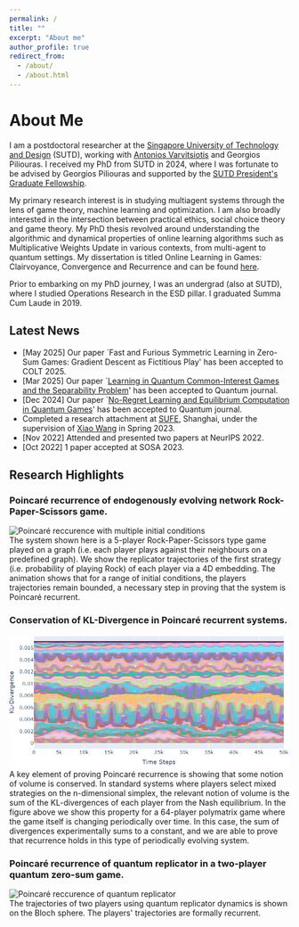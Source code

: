 ```yaml
---
permalink: /
title: ""
excerpt: "About me"
author_profile: true
redirect_from: 
  - /about/
  - /about.html
---
```


# About Me

I am a postdoctoral researcher at the [Singapore University of Technology and Design](https://sutd.edu.sg) (SUTD), working with [Antonios Varvitsiotis](https://sites.google.com/site/antoniosvarvitsiotis/) and Georgios Piliouras. 
I received my PhD from SUTD in 2024, where I was fortunate to be advised by Georgios Piliouras and supported by the [SUTD President's Graduate Fellowship](https://sutd.edu.sg/Admissions/Graduate/Scholarships).

My primary research interest is in studying multiagent systems through the lens of game theory, machine learning and optimization. I am also broadly interested in the intersection between practical ethics, social choice theory and game theory. My PhD thesis revolved around understanding the algorithmic and dynamical properties of online learning algorithms such as Multiplicative Weights Update in various contexts, from multi-agent to quantum settings. My dissertation is titled Online Learning in Games: Clairvoyance, Convergence and Recurrence and can be found <a href="../files/RyannDissertationFinalVersion.pdf" target="_blank">here</a>.

Prior to embarking on my PhD journey, I was an undergrad (also at SUTD), where I studied Operations Research in the ESD pillar. I graduated Summa Cum Laude in 2019.

<!-- Outside of research, I am an over-analyzer of movies and an avid reader of poetry. I also run tabletop role-playing games regularly and sing in a choir. -->

## Latest News
- [May 2025] Our paper `Fast and Furious Symmetric Learning in Zero-Sum Games: Gradient Descent as Fictitious Play' has been accepted to COLT 2025.
- [Mar 2025] Our paper `[Learning in Quantum Common-Interest Games and the Separability Problem](https://quantum-journal.org/papers/q-2025-04-03-1689/)' has been accepted to Quantum journal.
- [Dec 2024] Our paper `[No-Regret Learning and Equilibrium Computation in Quantum Games](https://quantum-journal.org/papers/q-2024-12-17-1569/)' has been accepted to Quantum journal.
- Completed a research attachment at [SUFE](https://itcs.sufe.edu.cn/), Shanghai, under the supervision of [Xiao Wang](https://xiiaowang.github.io/) in Spring 2023.
- [Nov 2022] Attended and presented two papers at NeurIPS 2022.
- [Oct 2022] 1 paper accepted at SOSA 2023.

## Research Highlights
<!-- ![Gif example]("files/egtsquared.gif") -->
### Poincaré recurrence of endogenously evolving network Rock-Paper-Scissors game.
<!-- <figure> -->
<img class="align-center" src="files/egtsquared.gif" alt="Poincaré reccurence with multiple initial conditions" width="600" height=auto display=block margin=auto/> 
<figcaption>The system shown here is a 5-player Rock-Paper-Scissors type game played on a graph (i.e. each player plays against their neighbours on a predefined graph). We show the replicator trajectories of the first strategy (i.e. probability of playing Rock) of each player via a 4D embedding. The animation shows that for a range of initial conditions, the players trajectories remain bounded, a necessary step in proving that the system is Poincaré recurrent.</figcaption>
<!-- </figure> -->

<p></p>

### Conservation of KL-Divergence in Poincaré recurrent systems.
<img class="align-center" src="files/onlinelearningperiodic.PNG" alt="Poincaré reccurence with multiple initial conditions" border-radius="5px" width="600" height=auto display=block margin=auto/> 
<figcaption>A key element of proving Poincaré recurrence is showing that some notion of volume is conserved. In standard systems where players select mixed strategies on the n-dimensional simplex, the relevant notion of volume is the sum of the KL-divergences of each player from the Nash equilibrium. In the figure above we show this property for a 64-player polymatrix game where the game itself is changing periodically over time. In this case, the sum of divergences experimentally sums to a constant, and we are able to prove that recurrence holds in this type of periodically evolving system.</figcaption>


### Poincaré recurrence of quantum replicator in a two-player quantum zero-sum game.
<!-- <figure> -->
<img class="align-center" src="files/bloch_rep.gif" alt="Poincaré reccurence of quantum replicator" width="400" height=auto display=block margin=auto/> 
<figcaption>The trajectories of two players using quantum replicator dynamics is shown on the Bloch sphere. The players' trajectories are formally recurrent.</figcaption>